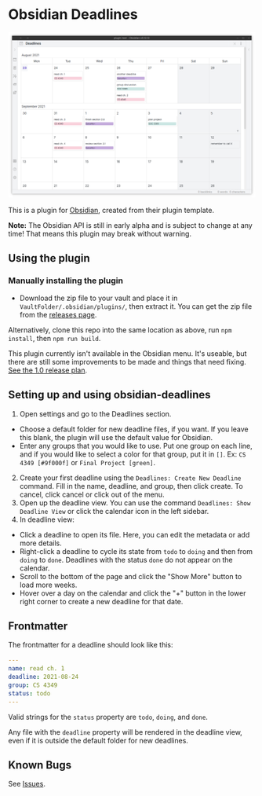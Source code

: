 # Obsidian Deadlines

![image of Obsidian Deadlines calendar view](docs/calendar-view.png)

This is a plugin for [Obsidian](https://obsidian.md), created from their plugin template.

**Note:** The Obsidian API is still in early alpha and is subject to change at any time! That means this plugin may break without warning.

## Using the plugin
### Manually installing the plugin

- Download the zip file to your vault and place it in `VaultFolder/.obsidian/plugins/`, then extract it. You can get the zip file from the [releases page](https://github.com/lizgw/obsidian-deadlines/releases).

Alternatively, clone this repo into the same location as above, run `npm install`, then `npm run build`.

This plugin currently isn't available in the Obsidian menu. It's useable, but there are still some improvements to be made and things that need fixing. [See the 1.0 release plan](https://github.com/lizgw/obsidian-deadlines/projects/1).

## Setting up and using obsidian-deadlines
1. Open settings and go to the Deadlines section.
  - Choose a default folder for new deadline files, if you want. If you leave this blank, the plugin will use the default value for Obsidian.
  - Enter any groups that you would like to use. Put one group on each line, and if you would like to select a color for that group, put it in `[]`.
    Ex: `CS 4349 [#9f000f]` or `Final Project [green]`.
2. Create your first deadline using the `Deadlines: Create New Deadline` command. Fill in the name, deadline, and group, then click create. To cancel, click cancel or click out of the menu.
3. Open up the deadline view. You can use the command `Deadlines: Show Deadline View` or click the calendar icon in the left sidebar.
4. In deadline view:
  - Click a deadline to open its file. Here, you can edit the metadata or add more details.
  - Right-click a deadline to cycle its state from `todo` to `doing` and then from `doing` to `done`. Deadlines with the status `done` do not appear on the calendar.
  - Scroll to the bottom of the page and click the "Show More" button to load more weeks.
  - Hover over a day on the calendar and click the "+" button in the lower right corner to create a new deadline for that date.

## Frontmatter
The frontmatter for a deadline should look like this:
```yaml
---
name: read ch. 1
deadline: 2021-08-24
group: CS 4349
status: todo
---
```
Valid strings for the `status` property are `todo`, `doing`, and `done`.

Any file with the `deadline` property will be rendered in the deadline view, even if it is outside the default folder for new deadlines.

## Known Bugs
See [Issues](https://github.com/lizgw/obsidian-deadlines/issues).
